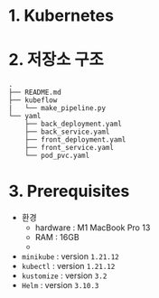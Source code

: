 # 1. Kubernetes

# 2. 저장소 구조
```
.
├── README.md
├── kubeflow
|   └── make_pipeline.py
└── yaml
    ├── back_deployment.yaml
    ├── back_service.yaml
    ├── front_deployment.yaml
    ├── front_service.yaml
    └── pod_pvc.yaml
```
# 3. Prerequisites
- 환경 
    - hardware : M1 MacBook Pro 13
    - RAM : 16GB
    - 
- `minikube` : version `1.21.12`
- `kubectl` : version `1.21.12`
- `kustomize` : version `3.2`
- `Helm` : version `3.10.3`

